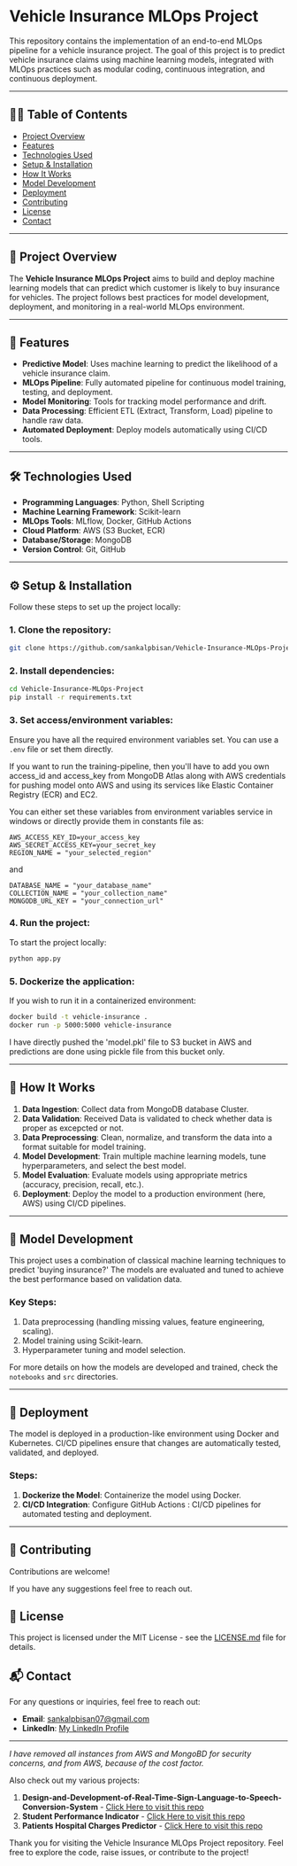 # Vehicle Insurance MLOps Project

This repository contains the implementation of an end-to-end MLOps pipeline for a vehicle insurance project. The goal of this project is to predict vehicle insurance claims using machine learning models, integrated with MLOps practices such as modular coding, continuous integration, and continuous deployment.

---

## 🧑‍💻 Table of Contents

- [Project Overview](#-project-overview)
- [Features](#-features)
- [Technologies Used](#-technologies-used)
- [Setup & Installation](#-setup-&-installation)
- [How It Works](#-how-it-works)
- [Model Development](#-model-development)
- [Deployment](#-deployment)
- [Contributing](#-contributing)
- [License](#-license)
- [Contact](#-contact)

---

## 🚀 Project Overview

The **Vehicle Insurance MLOps Project** aims to build and deploy machine learning models that can predict which customer is likely to buy insurance for vehicles. The project follows best practices for model development, deployment, and monitoring in a real-world MLOps environment.

---

## 🌟 Features

- **Predictive Model**: Uses machine learning to predict the likelihood of a vehicle insurance claim.
- **MLOps Pipeline**: Fully automated pipeline for continuous model training, testing, and deployment.
- **Model Monitoring**: Tools for tracking model performance and drift.
- **Data Processing**: Efficient ETL (Extract, Transform, Load) pipeline to handle raw data.
- **Automated Deployment**: Deploy models automatically using CI/CD tools.

---

## 🛠️ Technologies Used

- **Programming Languages**: Python, Shell Scripting
- **Machine Learning Framework**: Scikit-learn
- **MLOps Tools**: MLflow, Docker, GitHub Actions
- **Cloud Platform**: AWS (S3 Bucket, ECR)
- **Database/Storage**: MongoDB
- **Version Control**: Git, GitHub

---

## ⚙️ Setup & Installation

Follow these steps to set up the project locally:

### 1. Clone the repository:

```bash
git clone https://github.com/sankalpbisan/Vehicle-Insurance-MLOps-Project.git
```

### 2. Install dependencies:

```bash
cd Vehicle-Insurance-MLOps-Project
pip install -r requirements.txt
```

### 3. Set access/environment variables:

Ensure you have all the required environment variables set. You can use a `.env` file or set them directly.

If you want to run the training-pipeline, then you'll have to add you own access_id and access_key from MongoDB Atlas along with AWS credentials for pushing model onto AWS and using its services like Elastic Container Registry (ECR) and EC2.

You can either set these variables from environment variables service in windows or directly provide them in constants file as:
```
AWS_ACCESS_KEY_ID=your_access_key
AWS_SECRET_ACCESS_KEY=your_secret_key
REGION_NAME = "your_selected_region"
```
and
```
DATABASE_NAME = "your_database_name"
COLLECTION_NAME = "your_collection_name"
MONGODB_URL_KEY = "your_connection_url"
```

### 4. Run the project:

To start the project locally:

```bash
python app.py
```

### 5. Dockerize the application:

If you wish to run it in a containerized environment:

```bash
docker build -t vehicle-insurance .
docker run -p 5000:5000 vehicle-insurance
```
I have directly pushed the 'model.pkl' file to S3 bucket in AWS and predictions are done using pickle file from this bucket only.

---

## 🧠 How It Works

1. **Data Ingestion**: Collect data from MongoDB database Cluster.
2. **Data Validation**: Received Data is validated to check whether  data is proper as excepcted or not.
3. **Data Preprocessing**: Clean, normalize, and transform the data into a format suitable for model training.
4. **Model Development**: Train multiple machine learning models, tune hyperparameters, and select the best model.
5. **Model Evaluation**: Evaluate models using appropriate metrics (accuracy, precision, recall, etc.).
6. **Deployment**: Deploy the model to a production environment (here, AWS) using CI/CD pipelines.

---

## 🤖 Model Development

This project uses a combination of classical machine learning techniques to predict 'buying insurance?' The models are evaluated and tuned to achieve the best performance based on validation data.

### Key Steps:
1. Data preprocessing (handling missing values, feature engineering, scaling).
2. Model training using Scikit-learn.
3. Hyperparameter tuning and model selection.

For more details on how the models are developed and trained, check the `notebooks` and `src` directories.

---

## 🚢 Deployment

The model is deployed in a production-like environment using Docker and Kubernetes. CI/CD pipelines ensure that changes are automatically tested, validated, and deployed.

### Steps:
1. **Dockerize the Model**: Containerize the model using Docker.
2. **CI/CD Integration**: Configure GitHub Actions : CI/CD pipelines for automated testing and deployment.

---

## 🤝 Contributing

Contributions are welcome! 

If you have any suggestions feel free to reach out.

## 📜 License

This project is licensed under the MIT License - see the [LICENSE.md](LICENSE.md) file for details.

## 📬 Contact

For any questions or inquiries, feel free to reach out:

- **Email**: sankalpbisan07@gmail.com
- **LinkedIn**: [My LinkedIn Profile](https://in.linkedin.com/in/sankalpbisan)

---

*I have removed all instances from AWS and MongoBD for security concerns, and from AWS, because of the cost factor.*

Also check out my various projects:
1. **Design-and-Development-of-Real-Time-Sign-Language-to-Speech-Conversion-System** - [Click Here to visit this repo](https://github.com/sankalpbisan/Design-and-Development-of-Real-Time-Sign-Language-to-Speech-Conversion-System.git)
2. **Student Performance Indicator** - [Click Here to visit this repo](https://github.com/sankalpbisan/MLOps_practice_project_students_performance_indicator.git)
3. **Patients Hospital Charges Predictor** - [Click Here to visit this repo](https://github.com/sankalpbisan/MLOps_Practice_Project-Patients-Hospital-Charges-Predictor.git)

   
Thank you for visiting the Vehicle Insurance MLOps Project repository. Feel free to explore the code, raise issues, or contribute to the project!



